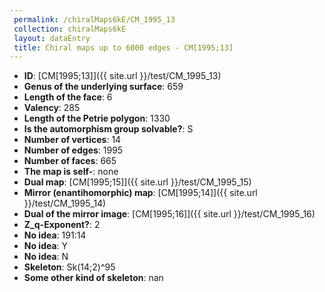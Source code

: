 ```yaml
--- 
 permalink: /chiralMaps6kE/CM_1995_13 
 collection: chiralMaps6kE
 layout: dataEntry
 title: Chiral maps up to 6000 edges - CM[1995;13]
---
```


- **ID**: [CM[1995;13]]({{ site.url }}/test/CM_1995_13)
- **Genus of the underlying surface**: 659
- **Length of the face**: 6
- **Valency**: 285
- **Length of the Petrie polygon**: 1330
- **Is the automorphism group solvable?**: S
- **Number of vertices**: 14
- **Number of edges**: 1995
- **Number of faces**: 665
- **The map is self-**: none
- **Dual map**: [CM[1995;15]]({{ site.url }}/test/CM_1995_15)
- **Mirror (enantihomorphic) map**: [CM[1995;14]]({{ site.url }}/test/CM_1995_14)
- **Dual of the mirror image**: [CM[1995;16]]({{ site.url }}/test/CM_1995_16)
- **Z_q-Exponent?**: 2
- **No idea**:  191:14
- **No idea**: Y
- **No idea**: N
- **Skeleton**: Sk(14;2)^95
- **Some other kind of skeleton**: nan
